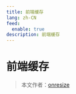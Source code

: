 ```yaml
---
title: 前端缓存
lang: zh-CN
feed:
  enable: true
description: 前端缓存
---
```


# 前端缓存

> 本文作者：[onresize](https://github.com/onresize)